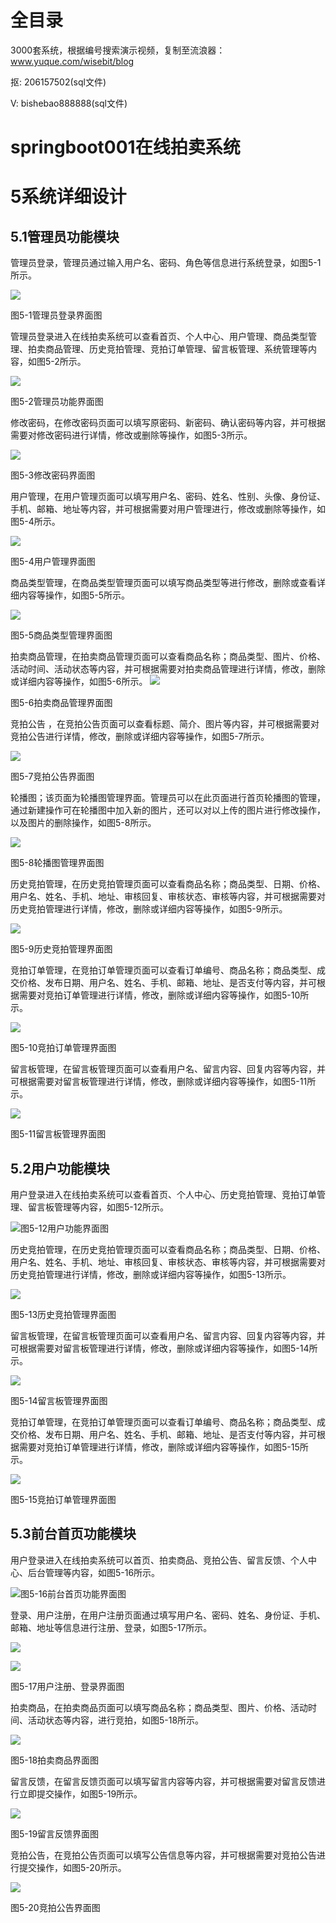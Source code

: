 # 全目录

3000套系统，根据编号搜索演示视频，复制至流浪器：www.yuque.com/wisebit/blog


<p>抠: 206157502(sql文件)</p>
<p>V: bishebao888888(sql文件)</p>




# springboot001在线拍卖系统
# 5系统详细设计
## 5.1管理员功能模块
管理员登录，管理员通过输入用户名、密码、角色等信息进行系统登录，如图5-1所示。

![](/md/blog.013.png)

图5-1管理员登录界面图

管理员登录进入在线拍卖系统可以查看首页、个人中心、用户管理、商品类型管理、拍卖商品管理、历史竞拍管理、竞拍订单管理、留言板管理、系统管理等内容，如图5-2所示。

![](/md/blog.014.png)

图5-2管理员功能界面图

修改密码，在修改密码页面可以填写原密码、新密码、确认密码等内容，并可根据需要对修改密码进行详情，修改或删除等操作，如图5-3所示。

![](/md/blog.015.png)

图5-3修改密码界面图

用户管理，在用户管理页面可以填写用户名、密码、姓名、性别、头像、身份证、手机、邮箱、地址等内容，并可根据需要对用户管理进行，修改或删除等操作，如图5-4所示。

![](/md/blog.016.png)

图5-4用户管理界面图



商品类型管理，在商品类型管理页面可以填写商品类型等进行修改，删除或查看详细内容等操作，如图5-5所示。

![](/md/blog.017.png)

图5-5商品类型管理界面图

拍卖商品管理，在拍卖商品管理页面可以查看商品名称；商品类型、图片、价格、活动时间、活动状态等内容，并可根据需要对拍卖商品管理进行详情，修改，删除或详细内容等操作，如图5-6所示。 ![](/md/blog.018.png)

图5-6拍卖商品管理界面图

竞拍公告 ，在竞拍公告页面可以查看标题、简介、图片等内容，并可根据需要对竞拍公告进行详情，修改，删除或详细内容等操作，如图5-7所示。

![](/md/blog.019.png)

图5-7竞拍公告界面图

轮播图；该页面为轮播图管理界面。管理员可以在此页面进行首页轮播图的管理，通过新建操作可在轮播图中加入新的图片，还可以对以上传的图片进行修改操作，以及图片的删除操作，如图5-8所示。

![](/md/blog.020.png)

图5-8轮播图管理界面图

历史竞拍管理，在历史竞拍管理页面可以查看商品名称；商品类型、日期、价格、用户名、姓名、手机、地址、审核回复、审核状态、审核等内容，并可根据需要对历史竞拍管理进行详情，修改，删除或详细内容等操作，如图5-9所示。

![](/md/blog.021.png)

图5-9历史竞拍管理界面图

竞拍订单管理，在竞拍订单管理页面可以查看订单编号、商品名称；商品类型、成交价格、发布日期、用户名、姓名、手机、邮箱、地址、是否支付等内容，并可根据需要对竞拍订单管理进行详情，修改，删除或详细内容等操作，如图5-10所示。

![](/md/blog.022.png)

图5-10竞拍订单管理界面图


留言板管理，在留言板管理页面可以查看用户名、留言内容、回复内容等内容，并可根据需要对留言板管理进行详情，修改，删除或详细内容等操作，如图5-11所示。

![](/md/blog.023.png)

图5-11留言板管理界面图



## 5.2用户功能模块
用户登录进入在线拍卖系统可以查看首页、个人中心、历史竞拍管理、竞拍订单管理、留言板管理等内容，如图5-12所示。

![](/md/blog.024.png)图5-12用户功能界面图

历史竞拍管理，在历史竞拍管理页面可以查看商品名称；商品类型、日期、价格、用户名、姓名、手机、地址、审核回复、审核状态、审核等内容，并可根据需要对历史竞拍管理进行详情，修改，删除或详细内容等操作，如图5-13所示。

![](/md/blog.025.png)

图5-13历史竞拍管理界面图


留言板管理，在留言板管理页面可以查看用户名、留言内容、回复内容等内容，并可根据需要对留言板管理进行详情，修改，删除或详细内容等操作，如图5-14所示。

![](/md/blog.026.png)

图5-14留言板管理界面图

竞拍订单管理，在竞拍订单管理页面可以查看订单编号、商品名称；商品类型、成交价格、发布日期、用户名、姓名、手机、邮箱、地址、是否支付等内容，并可根据需要对竞拍订单管理进行详情，修改，删除或详细内容等操作，如图5-15所示。

![](/md/blog.027.png)

图5-15竞拍订单管理界面图







## 5.3前台首页功能模块
用户登录进入在线拍卖系统可以首页、拍卖商品、竞拍公告、留言反馈、个人中心、后台管理等内容，如图5-16所示。

![](/md/blog.028.png)图5-16前台首页功能界面图

登录、用户注册，在用户注册页面通过填写用户名、密码、姓名、身份证、手机、邮箱、地址等信息进行注册、登录，如图5-17所示。

![](/md/blog.029.png)


![](/md/blog.030.png)

图5-17用户注册、登录界面图

拍卖商品，在拍卖商品页面可以填写商品名称；商品类型、图片、价格、活动时间、活动状态等内容，进行竞拍，如图5-18所示。

![](/md/blog.031.png)

图5-18拍卖商品界面图

留言反馈，在留言反馈页面可以填写留言内容等内容，并可根据需要对留言反馈进行立即提交操作，如图5-19所示。

![](/md/blog.032.png)

图5-19留言反馈界面图

竞拍公告，在竞拍公告页面可以填写公告信息等内容，并可根据需要对竞拍公告进行提交操作，如图5-20所示。

![](/md/blog.033.png)

图5-20竞拍公告界面图











